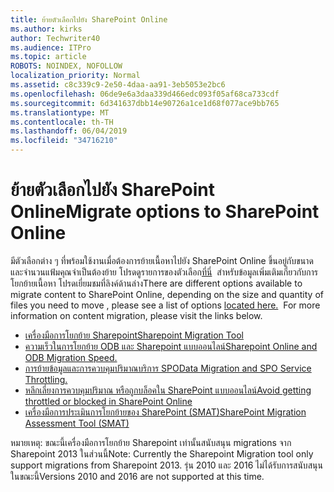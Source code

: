 ```yaml
---
title: ย้ายตัวเลือกไปยัง SharePoint Online
ms.author: kirks
author: Techwriter40
ms.audience: ITPro
ms.topic: article
ROBOTS: NOINDEX, NOFOLLOW
localization_priority: Normal
ms.assetid: c8c339c9-2e50-4daa-aa91-3eb5053e2bc6
ms.openlocfilehash: 06de9e6a3daa339d466edc093f05af68ca733cdf
ms.sourcegitcommit: 6d341637dbb14e90726a1ce1d68f077ace9bb765
ms.translationtype: MT
ms.contentlocale: th-TH
ms.lasthandoff: 06/04/2019
ms.locfileid: "34716210"
---
```

# <a name="migrate-options-to-sharepoint-online"></a><span data-ttu-id="5f713-102">ย้ายตัวเลือกไปยัง SharePoint Online</span><span class="sxs-lookup"><span data-stu-id="5f713-102">Migrate options to SharePoint Online</span></span>

<p><span data-ttu-id="5f713-103">มีตัวเลือกต่าง ๆ ที่พร้อมใช้งานเมื่อต้องการย้ายเนื้อหาไปยัง SharePoint Online ขึ้นอยู่กับขนาดและจำนวนแฟ้มคุณจำเป็นต้องย้าย โปรดดูรายการของตัวเลือก<a href="https://docs.microsoft.com/en-us/sharepointmigration/migrate-to-sharepoint-online">ที่นี่</a> &nbsp;สำหรับข้อมูลเพิ่มเติมเกี่ยวกับการโยกย้ายเนื้อหา โปรดเยี่ยมชมที่ลิงค์ด้านล่าง</span><span class="sxs-lookup"><span data-stu-id="5f713-103">There are different options available to migrate content to SharePoint Online, depending on the size and quantity of files you need to move , please see a list of options <a href="https://docs.microsoft.com/en-us/sharepointmigration/migrate-to-sharepoint-online">located here.</a>&nbsp; For more information on content migration, please visit the links below.</span></span></p> <ul> <li><span data-ttu-id="5f713-104"><a href="https://docs.microsoft.com/en-us/sharepointmigration/introducing-the-sharepoint-migration-tool">เครื่องมือการโยกย้าย Sharepoint</a></span><span class="sxs-lookup"><span data-stu-id="5f713-104"><a href="https://docs.microsoft.com/en-us/sharepointmigration/introducing-the-sharepoint-migration-tool">Sharepoint Migration Tool</a></span></span></li> <li><span data-ttu-id="5f713-105"><a href="https://docs.microsoft.com/en-us/sharepointmigration/sharepoint-online-and-onedrive-migration-speed">ความเร็วในการโยกย้าย ODB และ Sharepoint แบบออนไลน์</a></span><span class="sxs-lookup"><span data-stu-id="5f713-105"><a href="https://docs.microsoft.com/en-us/sharepointmigration/sharepoint-online-and-onedrive-migration-speed">Sharepoint Online and ODB Migration Speed.</a></span></span></li> <li><span data-ttu-id="5f713-106"><a href="https://blogs.technet.microsoft.com/sposupport/2017/08/12/data-migration-and-spo-service-throttling/">การย้ายข้อมูลและการควบคุมปริมาณบริการ SPO</a></span><span class="sxs-lookup"><span data-stu-id="5f713-106"><a href="https://blogs.technet.microsoft.com/sposupport/2017/08/12/data-migration-and-spo-service-throttling/">Data Migration and SPO Service Throttling.</a></span></span></li> <li><span data-ttu-id="5f713-107"><a href="https://docs.microsoft.com/en-us/sharepoint/dev/general-development/how-to-avoid-getting-throttled-or-blocked-in-sharepoint-online">หลีกเลี่ยงการควบคุมปริมาณ หรือถูกบล็อคใน SharePoint แบบออนไลน์</a></span><span class="sxs-lookup"><span data-stu-id="5f713-107"><a href="https://docs.microsoft.com/en-us/sharepoint/dev/general-development/how-to-avoid-getting-throttled-or-blocked-in-sharepoint-online">Avoid getting throttled or blocked in SharePoint Online</a></span></span></li> <li><span data-ttu-id="5f713-108"><a href="https://www.microsoft.com/en-us/download/details.aspx?id=53598&amp;751be11f-ede8-5a0c-058c-2ee190a24fa6=True">เครื่องมือการประเมินการโยกย้ายของ SharePoint (SMAT)</a></span><span class="sxs-lookup"><span data-stu-id="5f713-108"><a href="https://www.microsoft.com/en-us/download/details.aspx?id=53598&amp;751be11f-ede8-5a0c-058c-2ee190a24fa6=True">SharePoint Migration Assessment Tool (SMAT)</a></span></span></li> </ul> <p><span data-ttu-id="5f713-109">หมายเหตุ: ขณะนี้เครื่องมือการโยกย้าย Sharepoint เท่านั้นสนับสนุน migrations จาก Sharepoint 2013 ในส่วนนี้</span><span class="sxs-lookup"><span data-stu-id="5f713-109">Note: Currently the Sharepoint Migration tool only support migrations from Sharepoint 2013.</span></span> <span data-ttu-id="5f713-110">รุ่น 2010 และ 2016 ไม่ได้รับการสนับสนุนในขณะนี้</span><span class="sxs-lookup"><span data-stu-id="5f713-110">Versions 2010 and 2016 are not supported at this time.</span></span></p>

